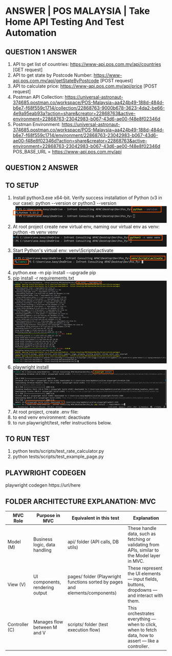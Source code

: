 # ANSWER | POS MALAYSIA | Take Home API Testing And Test Automation


## QUESTION 1 ANSWER
1) API to get list of countries: https://www-api.pos.com.my/api/countries [GET request]
2) API to get state by Postcode Number: https://www-api.pos.com.my/api/getStateByPostcode [POST request]
3) API to calculate price: https://www-api.pos.com.my/api/price [POST request]
4) Postman API Collection: https://universal-astronaut-374685.postman.co/workspace/POS-Malaysia~aa424b49-188d-484d-b6e7-f68f559c1714/collection/22868763-9000b678-3623-4da2-be66-4e9a95eab93a?action=share&creator=22868763&active-environment=22868763-23042983-b067-43d6-ae00-f48e8f02346d 
5) Postman Environment: https://universal-astronaut-374685.postman.co/workspace/POS-Malaysia~aa424b49-188d-484d-b6e7-f68f559c1714/environment/22868763-23042983-b067-43d6-ae00-f48e8f02346d?action=share&creator=22868763&active-environment=22868763-23042983-b067-43d6-ae00-f48e8f02346d POS_BASE_URL = https://www-api.pos.com.my/api


## QUESTION 2 ANSWER
## TO SETUP
1) Install python3.exe x64-bit.
Verify success installation of Python (v3 in our case): python --version or python3 --version
![Python install](src/image.png)
2) At root project create new virtual env, naming our virtual env as venv: python -m venv venv
![Python install](src/image-1.png)
3) Start Python's virtual env: venv\Scripts\activate 
![Python install](src/image-2.png)
4) python.exe -m pip install --upgrade pip
5) pip install -r requirements.txt
![Python install](src/image-3.png)
6) playwright install
![Python install](src/image-4.png)
7) At root project, create .env file:
8) to end venv environment: deactivate
9) to run playwright/test, refer instructions below.

## TO RUN TEST
1) python tests/scripts/test_rate_calculator.py
2) python tests/scripts/test_example_page.py

## PLAYWRIGHT CODEGEN
playwright codegen https://url/here


## FOLDER ARCHITECTURE EXPLANATION: MVC
| MVC Role	| Purpose in MVC | Equivalent in this test | Explanation
|----------|----------|----------|----------|
Model (M) | Business logic, data handling | api/ folder (API calls, DB utils) | These handle data, such as fetching or validating from APIs, similar to the Model layer in MVC.
View (V) | UI components, rendering output | pages/ folder (Playwright functions sorted by pages and elements/components) | These represent the UI elements — input fields, buttons, dropdowns — and interact with them.
Controller (C) | Manages flow between M and V | scripts/ folder (test execution flow) | This orchestrates everything — when to click, when to fetch data, how to assert — like a controller.
